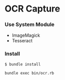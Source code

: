 OCR Capture
=========================================

### Use System Module

 * ImageMagick
 * Tesseract

### Install

```shell
$ bundle install
```

```shell
bundle exec bin/ocr.rb
```
